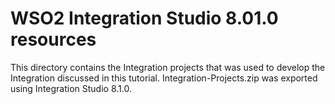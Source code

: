 # WSO2 Integration Studio 8.01.0 resources

This directory contains the Integration projects that was used to develop the Integration discussed in this tutorial.
Integration-Projects.zip was exported using Integration Studio 8.1.0. 
